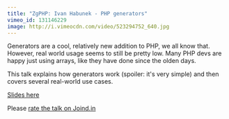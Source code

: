 ```yaml
---
title: "ZgPHP: Ivan Habunek - PHP generators"
vimeo_id: 131146229
image: http://i.vimeocdn.com/video/523294752_640.jpg
---
```


Generators are a cool, relatively new addition to PHP, we all know that. However, real world usage seems to still be pretty low. Many PHP devs are happy just using arrays, like they have done since the olden days.

This talk explains how generators work (spoiler: it's very simple) and then covers several real-world use cases.

[Slides here](http://bezdomni.net/slides/2015-06-18-zgphp-generators/)

Please [rate the talk on Joind.in](https://joind.in/talk/view/14684)
